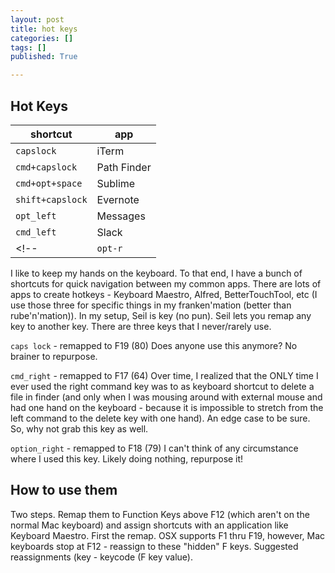 ```yaml
---
layout: post
title: hot keys
categories: []
tags: []
published: True

---
```


## Hot Keys

|shortcut | app|
|---------------------|---------------|
|`capslock`| iTerm|
|`cmd+capslock`| Path Finder|
|`cmd+opt+space`| Sublime|
|`shift+capslock`| Evernote|
|`opt_left`| Messages|
|`cmd_left`| Slack|
<!-- |`opt-r`| help file| -->

I like to keep my hands on the keyboard. To that end, I have a bunch of shortcuts for quick navigation between my common apps. There are lots of apps to create hotkeys - Keyboard Maestro, Alfred, BetterTouchTool, etc (I use those three for specific things in my franken'mation (better than rube'n'mation)). In my setup, Seil is key (no pun). Seil lets you remap any key to another key. There are three keys that I never/rarely use.

`caps lock` - remapped to F19 (80)
Does anyone use this anymore? No brainer to repurpose.

`cmd_right` - remapped to F17 (64)
Over time, I realized that the ONLY time I ever used the right command key was to as keyboard shortcut to delete a file in finder (and only when I was mousing around with external mouse and had one hand on the keyboard - because it is impossible to stretch from the left command to the delete key with one hand). An edge case to be sure. So, why not grab this key as well.

`option_right` - remapped to F18 (79)
I can't think of any circumstance where I used this key. Likely doing nothing, repurpose it!

## How to use them
Two steps. Remap them to Function Keys above F12 (which aren't on the normal Mac keyboard) and assign shortcuts with an application like Keyboard Maestro. First the remap. OSX supports F1 thru F19, however, Mac keyboards stop at F12 - reassign to these "hidden" F keys. Suggested reassignments (key - keycode (F key value).



